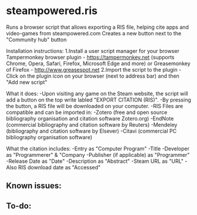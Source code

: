 # steampowered.ris
Runs a browser script that allows exporting a RIS file,  helping cite apps and video-games from steampowered.com
Creates a new button next to the "Community hub" button

Installation instructions: 
  1.Install a user script manager for your browser 
    Tampermonkey browser plugin - https://tampermonkey.net (supports Chrome, Opera, Safari, Firefox, Microsoft Edge and more) 
    or Greasemonkey of Firefox - http://www.greasespot.net
  2.Import the script to the plugin
    -Click on the plugin icon on your browser (next to address bar) and then "Add new script" 
    
What it does: 
-Upon visiting any game on the Steam website, the script will add a button on the top write labled "EXPORT CITATION (RIS)". 
-By pressing the button, a RIS file will be downloaded on your computer. 
-RIS Files are compatible and can be imported in:
  -Zotero (free and open source bibliography organisation and citation software Zotero.org) 
  -EndNote (commercial bibliography and citation software by Reuters) 
  -Mendeley (bibliography and citation software by Elsever) 
  -Citavi (commercial PC bibliography organisation software) 

What the citation includes: 
  -Entry as "Computer Program"
  -Title 
  -Developer as "Programmerer" & "Company 
  -Publisher (if applicable) as "Programmer" 
  -Release Date as "Date" 
  -Description as "Abstract"
  -Steam URL as "URL"
  -Also RIS download date as "Accessed" 
  

Known issues:
  -
To-do:
  -
